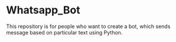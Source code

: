 # Whatsapp_Bot
This repository is for people who want to create a bot, which sends message based on particular text using Python.
